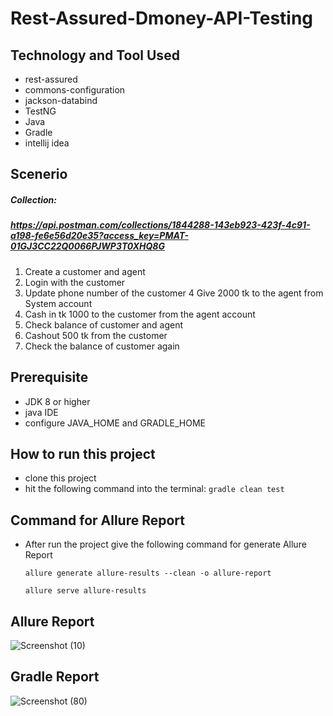 # Rest-Assured-Dmoney-API-Testing


## Technology and Tool Used
- rest-assured
- commons-configuration
- jackson-databind
- TestNG
- Java
- Gradle
- intellij idea 

## Scenerio
##### Collection:
##### https://api.postman.com/collections/1844288-143eb923-423f-4c91-a198-fe6e56d20e35?access_key=PMAT-01GJ3CC22Q0066PJWP3T0XHQ8G
1. Create a customer and agent
2. Login with the customer
3. Update phone number of the customer
4 Give 2000 tk to the agent from System account
5. Cash in tk 1000 to the customer  from the agent account
6. Check balance of customer and agent
7. Cashout 500 tk from the customer
8. Check the balance of customer again

## Prerequisite
- JDK 8 or higher
- java IDE
- configure JAVA_HOME and GRADLE_HOME

## How to run this project
- clone this project
- hit the following command into the terminal:
  `gradle clean test`

## Command for Allure Report
- After run the project give the following command for generate Allure Report

  `allure generate allure-results --clean -o allure-report`
  
  `allure serve allure-results`  
  
## Allure Report  
![Screenshot (10)](https://user-images.githubusercontent.com/29010350/205638378-936b0eed-c65f-4678-8c1b-17bb2d2ed442.png)

  
## Gradle Report
![Screenshot (80)](https://user-images.githubusercontent.com/29010350/205562180-f5e0b666-cbe7-4489-8d6b-ecab0a38de4d.png)

